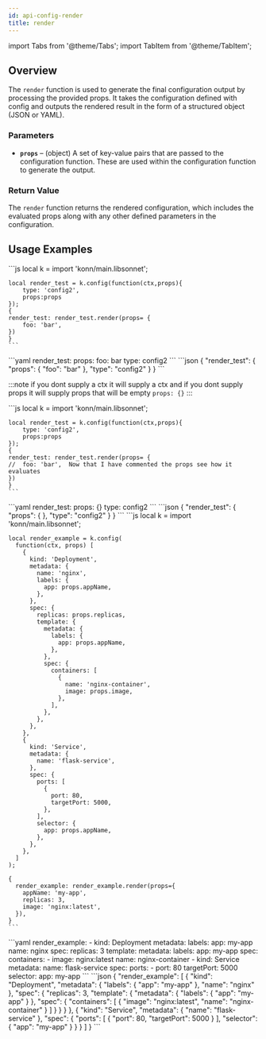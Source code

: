 ```yaml
---
id: api-config-render
title: render
---
```

import Tabs from '@theme/Tabs';
import TabItem from '@theme/TabItem';

## Overview
The `render` function is used to generate the final configuration output by processing the provided props. It takes the configuration defined with config and outputs the rendered result in the form of a structured object (JSON or YAML).

### Parameters

- **`props`** – (object) A set of key-value pairs that are passed to the configuration function. These are used within the configuration function to generate the output.
### Return Value
The `render` function returns the rendered configuration, which includes the evaluated props along with any other defined parameters in the configuration.

## Usage Examples
<Tabs>
  <TabItem value="jsonnet" label="Jsonnet" default>
    ```js
    local k = import 'konn/main.libsonnet';

    local render_test = k.config(function(ctx,props){
        type: 'config2',
        props:props
    });
    {
    render_test: render_test.render(props= {  
        foo: 'bar',
    })
    }
    ``` 
  </TabItem>
  <TabItem value="yaml" label="YAML Output">
    ```yaml
    render_test:
    props:
        foo: bar
    type: config2
    ```
  </TabItem>
  <TabItem value="json" label="JSON Output">
    ```json
    {
      "render_test": {
        "props": {
          "foo": "bar"
        },
        "type": "config2"
      }
    }
    ```
  </TabItem>
</Tabs>



:::note
if you dont supply a ctx it will supply a ctx and if you dont supply props it will supply props that will be empty  `props: {}`
:::


<Tabs>
  <TabItem value="jsonnet" label="Jsonnet" default>
    ```js
    local k = import 'konn/main.libsonnet';

    local render_test = k.config(function(ctx,props){
        type: 'config2',
        props:props
    });
    {
    render_test: render_test.render(props= {  
    //  foo: 'bar',  Now that I have commented the props see how it evaluates 
    })
    }
    ``` 
  </TabItem>
  <TabItem value="yaml" label="YAML Output">
    ```yaml
    render_test:
      props: {}
      type: config2
    ```
  </TabItem>
  <TabItem value="json" label="JSON Output">
    ```json
    {
      "render_test": {
        "props": { },
        "type": "config2"
      }
    }
    ```
  </TabItem>
</Tabs>

<Tabs>
  <TabItem value="jsonnet" label="Jsonnet" default>
    ```js
    local k = import 'konn/main.libsonnet';

    local render_example = k.config(
      function(ctx, props) [
        {
          kind: 'Deployment',
          metadata: {
            name: 'nginx',
            labels: {
              app: props.appName,
            },
          },
          spec: {
            replicas: props.replicas,
            template: {
              metadata: {
                labels: {
                  app: props.appName,
                },
              },
              spec: {
                containers: [
                  {
                    name: 'nginx-container',
                    image: props.image,
                  },
                ],
              },
            },
          },
        },
        {
          kind: 'Service',
          metadata: {
            name: 'flask-service',
          },
          spec: {
            ports: [
              {
                port: 80,
                targetPort: 5000,
              },
            ],
            selector: {
              app: props.appName,
            },
          },
        },
      ]
    );

    {
      render_example: render_example.render(props={
        appName: 'my-app',
        replicas: 3,
        image: 'nginx:latest',
      }),
    }
    ``` 
  </TabItem>
  <TabItem value="yaml" label="YAML Output">
    ```yaml
    render_example:
      - kind: Deployment
        metadata:
          labels:
            app: my-app
          name: nginx
        spec:
          replicas: 3
          template:
            metadata:
              labels:
                app: my-app
            spec:
              containers:
                - image: nginx:latest
                  name: nginx-container
      - kind: Service
        metadata:
          name: flask-service
        spec:
          ports:
            - port: 80
              targetPort: 5000
          selector:
            app: my-app
    ```
  </TabItem>
  <TabItem value="json" label="JSON Output">
    ```json
    {
       "render_example": [
          {
             "kind": "Deployment",
             "metadata": {
                "labels": {
                   "app": "my-app"
                },
                "name": "nginx"
             },
             "spec": {
                "replicas": 3,
                "template": {
                   "metadata": {
                      "labels": {
                         "app": "my-app"
                      }
                   },
                   "spec": {
                      "containers": [
                         {
                            "image": "nginx:latest",
                            "name": "nginx-container"
                         }
                      ]
                   }
                }
             }
          },
          {
             "kind": "Service",
             "metadata": {
                "name": "flask-service"
             },
             "spec": {
                "ports": [
                   {
                      "port": 80,
                      "targetPort": 5000
                   }
                ],
                "selector": {
                   "app": "my-app"
                }
             }
          }
       ]
    }
    ```
  </TabItem>
</Tabs>
